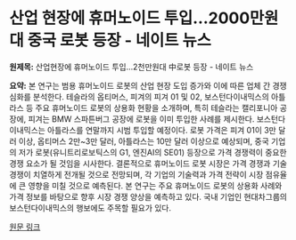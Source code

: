 # 산업 현장에 휴머노이드 투입…2000만원대 중국 로봇 등장 - 네이트 뉴스

**원제목:** 산업현장에 휴머노이드 투입…2천만원대 中로봇 등장 - 네이트 뉴스

**요약:** 본 연구는 범용 휴머노이드 로봇의 산업 현장 도입 증가와 이에 따른 업체 간 경쟁 심화를 분석한다. 테슬라의 옵티머스, 피겨의 피겨 01 및 02, 보스턴다이내믹스의 아틀라스 등 주요 휴머노이드 로봇의 상용화 현황을 소개하며, 특히 테슬라는 캘리포니아 공장에, 피겨는 BMW 스파튼버그 공장에 로봇을 이미 투입한 사례를 제시한다.  보스턴다이내믹스는 아틀라스를 연말까지 시범 투입할 예정이다.  로봇 가격은 피겨 01이 3만 달러 이상, 옵티머스 2만~3만 달러, 아틀라스는 10만 달러 이상으로 예상되며, 중국 기업의 저가 로봇(유니트리로보틱스의 G1, 엔진AI의 SE01) 등장으로 가격 경쟁력이 중요한 경쟁 요소가 될 것임을 시사한다.  결론적으로 휴머노이드 로봇 시장은  가격 경쟁과 기술 경쟁이 치열하게 전개될 것으로 전망되며,  각 기업의 기술력과 가격 전략이 시장 점유율에 큰 영향을 미칠 것으로 예측된다.  본 연구는  주요 휴머노이드 로봇의 상용화 사례와 가격 정보를 바탕으로 향후 시장 경쟁 양상을 예측하고 있다.  국내 기업인 현대차그룹의 보스턴다이내믹스의 행보에도 주목할 필요가 있다.

[원문 링크](https://news.nate.com/view/20250721n33304)
